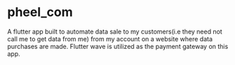 # pheel_com
A flutter app built to automate data sale to my customers(i.e they need not call me to get data from me) from my account on a website where data purchases are made.
Flutter wave is utilized as the payment gateway on this app.


